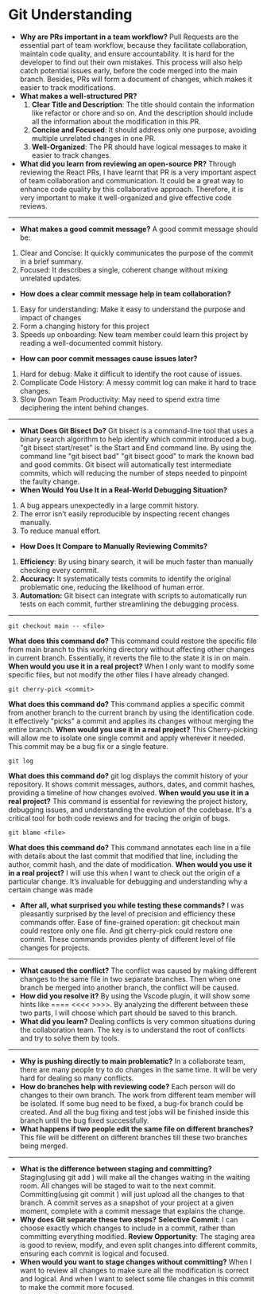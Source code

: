 # Git Understanding

- **Why are PRs important in a team workflow?**
  Pull Requests are the essential part of team workflow, because they facilitate collaboration, maintain code quality, and ensure accountability. It is hard for the developer to find out their own mistakes. This process will also help catch potential issues early, before the code merged into the main branch. Besides, PRs will form a document of changes, which makes it easier to track modifications.
- **What makes a well-structured PR?**
  1. **Clear Title and Description**: The title should contain the information like refactor or chore and so on. And the description should include all the information about the modification in this PR.
  2. **Concise and Focused**: It should address only one purpose, avoiding multiple unrelated changes in one PR.
  3. **Well-Organized**: The PR should have logical messages to make it easier to track changes.
- **What did you learn from reviewing an open-source PR?**
  Through reviewing the React PRs, I have learnt that PR is a very important aspect of team collaboration and communication. It could be a great way to enhance code quality by this collaborative approach.
  Therefore, it is very important to make it well-organized and give effective code reviews.

---

- **What makes a good commit message?**
  A good commit message should be:

1. Clear and Concise: It quickly communicates the purpose of the commit in a brief summary.
2. Focused: It describes a single, coherent change without mixing unrelated updates.

- **How does a clear commit message help in team collaboration?**

1. Easy for understanding: Make it easy to understand the purpose and impact of changes
2. Form a changing history for this project
3. Speeds up onboarding: New team member could learn this project by reading a well-documented commit history.

- **How can poor commit messages cause issues later?**

1. Hard for debug: Make it difficult to identify the root cause of issues.
2. Complicate Code History: A messy commit log can make it hard to trace changes.
3. Slow Down Team Productivity: May need to spend extra time deciphering the intent behind changes.

---

- **What Does Git Bisect Do?**
  Git bisect is a command-line tool that uses a binary search algorithm to help identify which commit introduced a bug. "git bisect start/reset" is the Start and End command line. By using the command line "git bisect bad" "git bisect good" to mark the known bad and good commits. Git bisect will automatically test intermediate commits, which will reducing the number of steps needed to pinpoint the faulty change.
- **When Would You Use It in a Real-World Debugging Situation?**

1. A bug appears unexpectedly in a large commit history.
2. The error isn’t easily reproducible by inspecting recent changes manually.
3. To reduce manual effort.

- **How Does It Compare to Manually Reviewing Commits?**

1. **Efficiency**: By using binary search, it will be much faster than manually checking every commit.
2. **Accuracy:** It systematically tests commits to identify the original problematic one, reducing the likelihood of human error.
3. **Automation:** Git bisect can integrate with scripts to automatically run tests on each commit, further streamlining the debugging process.

---

```shell
git checkout main -- <file>
```

**What does this command do?**
This command could restore the specific file from main branch to this working directory without affecting other changes in current branch. Essentially, it reverts the file to the state it is in on main.
**When would you use it in a real project?**
When I only want to modify some specific files, but not modify the other files I have already changed.

```shell
git cherry-pick <commit>
```

**What does this command do?**
This command applies a specific commit from another branch to the current branch by using the identification code. It effectively "picks" a commit and applies its changes without merging the entire branch.
**When would you use it in a real project?**
This Cherry-picking will allow me to isolate one single commit and apply wherever it needed. This commit may be a bug fix or a single feature.

```shell
git log
```

**What does this command do?**
git log displays the commit history of your repository. It shows commit messages, authors, dates, and commit hashes, providing a timeline of how changes evolved.
**When would you use it in a real project?**
This command is essential for reviewing the project history, debugging issues, and understanding the evolution of the codebase. It's a critical tool for both code reviews and for tracing the origin of bugs.

```shell
git blame <file>
```

**What does this command do?**
This command annotates each line in a file with details about the last commit that modified that line, including the author, commit hash, and the date of modification.
**When would you use it in a real project?**
I will use this when I want to check out the origin of a particular change. It’s invaluable for debugging and understanding why a certain change was made

- **After all, what surprised you while testing these commands?**
  I was pleasantly surprised by the level of precision and efficiency these commands offer.
  Ease of fine-grained operation: git checkout main could restore only one file. And git cherry-pick could restore one commit. These commands provides plenty of different level of file changes for projects.

---

- **What caused the conflict?**
  The conflict was caused by making different changes to the same file in two separate branches.
  Then when one branch be merged into another branch, the conflict will be caused.
- **How did you resolve it?**
  By using the Vscode plugin, it will show some hints like ==== <<<< >>>>. By analyzing the different between these two parts, I will choose which part should be saved to this branch.
- **What did you learn?**
  Dealing conflicts is very common situations during the collaboration team. The key is to understand the root of conflicts and try to solve them by tools.

---

- **Why is pushing directly to main problematic?**
  In a collaborate team, there are many people try to do changes in the same time. It will be very hard for dealing so many conflicts.
- **How do branches help with reviewing code?**
  Each person will do changes to their own branch. The work from different team member will be isolated. If some bug need to be fixed, a bug-fix branch could be created. And all the bug fixing and test jobs will be finished inside this branch until the bug fixed successfully.
- **What happens if two people edit the same file on different branches?**
  This file will be different on different branches till these two branches being merged.

---

- **What is the difference between staging and committing?**
  Staging(using git add ) will make all the changes waiting in the waiting room. All changes will be staged to wait to the next commit.
  Committing(using git commit ) will just upload all the changes to that branch. A commit serves as a snapshot of your project at a given moment, complete with a commit message that explains the change.
- **Why does Git separate these two steps?**
  **Selective Commit**: I can choose exactly which changes to include in a commit, rather than committing everything modified.
  **Review Opportunity**: The staging area is good to review, modify, and even split changes into different commits, ensuring each commit is logical and focused.
- **When would you want to stage changes without committing?**
  When I want to review all changes to make sure all the modification is correct and logical. And when I want to select some file changes in this commit to make the commit more focused.
